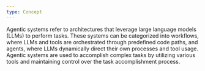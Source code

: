 ```yaml
---
type: Concept
---
```


Agentic systems refer to architectures that leverage large language models (LLMs) to perform tasks. These systems can be categorized into workflows, where LLMs and tools are orchestrated through predefined code paths, and agents, where LLMs dynamically direct their own processes and tool usage. Agentic systems are used to accomplish complex tasks by utilizing various tools and maintaining control over the task accomplishment process.
